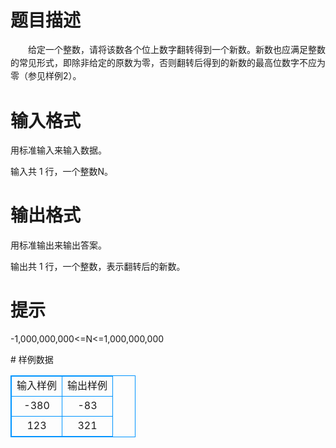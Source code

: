 # 

 
 # 题目描述 
<p align="left"><span style="line-height: 20.8px;">　　给定一个整数，请将该数各个位上数字翻转得到一个新数。新数也应满足整数的常见形式，即除非给定的原数为零，否则翻转后得到的新数的最高位数字不应为零（参见样例2）。</span></p> 

 
 # 输入格式 
<p align="left">用标准输入来输入数据。</p>

<p align="left">输入共&nbsp;1&nbsp;行，一个整数N。</p> 

 
 # 输出格式 
<p align="left">用标准输出来输出答案。</p>

<p align="left">输出共&nbsp;1&nbsp;行，一个整数，表示翻转后的新数。</p> 

 
 # 提示 
<p align="left">-1,000,000,000&lt;=N&lt;=1,000,000,000</p> 
# 样例数据
<style>
        table,table tr th, table tr td { border:1px solid #0094ff; }
        table { width: 200px; min-height: 25px; line-height: 25px; text-align: center; border-collapse: collapse;}   
    </style>
<table>
	<tr>
		<td>输入样例</td>
		<td>输出样例</td>
	</tr>
<tr><td>-380</td><td>-83</td></tr><tr><td>123</td><td>321</td></tr></table>
